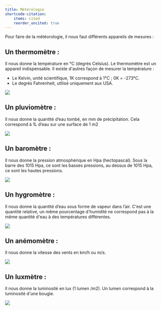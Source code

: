 ```yaml
---
title: Métérologie
shortcode-citation:
    items: cited
    reorder_uncited: true
---
```


Pour faire de la météorologie, il nous faut différents appareils de mesures : 
## Un thermomètre : 


Il nous donne la température en °C (degrés Celsius). Le thermomètre est un appareil indispensable. Il existe d'autres façon de mesurer la température : 

* Le Kelvin, unité scientifique, 1K correspond à 1°C ; 0K = -273°C.
* Le degrés Fahrenheit, utilisé uniquement aux USA. 

![](https://www.e-viti.com/media/catalog/product/cache/1/image/9df78eab33525d08d6e5fb8d27136e95/t/h/thermometre-cave.jpg)

## Un pluviomètre : 

Il nous donne la quantité d’eau tombé, en mm de précipitation. Cela correspond à 1L d’eau sur une surface de 1 m2

![](https://images-na.ssl-images-amazon.com/images/I/5194EJrMPAL._SX466_.jpg)

## Un baromètre : 

Il nous donne la pression atmosphérique en Hpa (hectopascal). 
Sous la barre des 1015 Hpa, ce sont les basses pressions, au dessus de 1015 Hpa, ce sont les hautes pressions. 

![](https://static.fnac-static.com/multimedia/Images/39/31/33/33/3319092-1505-1540-1/tsp20170522121743/Nature-Barometre-3-en-1-avec-thermometre-et-hygrometre-20-cm.jpg)

## Un hygromètre : 

Il nous donne la quantité d’eau sous forme de vapeur dans l’air. C'est une quantité relative, un même pourcentage d'humidité ne correspond pas à la même quantité d'eau à des températures différentes. 

![](https://static.greenweez.com/images/products/2000/600/bon-plan-greenweez-3-thermometre-hygrometre-de-jardin.jpg)

## Un anémomètre : 

Il nous donne la vitesse des vents en km/h ou m/s.

![](http://www.littoclime.net/boutique/images_produits/wss420-z.jpg)

## Un luxmètre : 

Il nous donne la luminosité en lux (1 lumen /m2). Un lumen correspond à la luminosité d'une bougie. 

![](https://www.polydis.fr/WebRoot/Orange/Shops/8d7c81fe-552a-11e0-822f-000d609a287c/MediaGallery/projet_4_eme/OLUXMETRE01.jpg)



